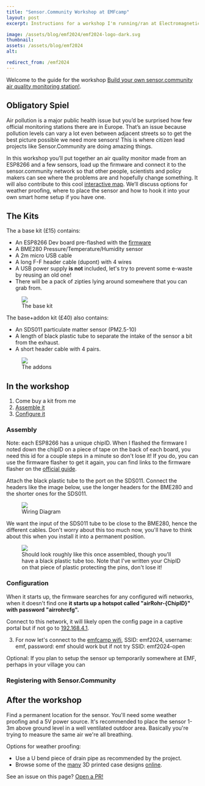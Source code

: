 ```yaml
---
title: "Sensor.Community Workshop at EMFcamp"
layout: post
excerpt: Instructions for a workshop I'm running/ran at Electromagnetic Field 2024

image: /assets/blog/emf2024/emf2024-logo-dark.svg
thumbnail: 
assets: /assets/blog/emf2024
alt: 

redirect_from: /emf2024
---
```

Welcome to the guide for the workshop [Build your own sensor.community air quality monitoring station!](https://www.emfcamp.org/schedule/2024/212-build-your-own-sensor-community-air-quality-monitoring). 

## Obligatory Spiel

Air pollution is a major public health issue but you’d be surprised how few official monitoring stations there are in Europe. That’s an issue because pollution levels can vary a lot even between adjacent streets so to get the best picture possible we need more sensors! This is where citizen lead projects like Sensor.Community are doing amazing things.

In this workshop you’ll put together an air quality monitor made from an ESP8266 and a few sensors, load up the firmware and connect it to the sensor.community network so that other people, scientists and policy makers can see where the problems are and hopefully change something. It will also contribute to this cool [interactive map](https://maps.sensor.community). We’ll discuss options for weather proofing, where to place the sensor and how to hook it into your own smart home setup if you have one. 


## The Kits

The a base kit (£15) contains:

* An ESP8266 Dev board pre-flashed with the [firmware](https://github.com/opendata-stuttgart/sensors-software/tree/master/airrohr-firmware)
* A BME280 Pressure/Temperature/Humidity sensor
* A 2m micro USB cable
* A long F-F header cable (dupont) with 4 wires
* A USB power supply **is not** included, let's try to prevent some e-waste by reusing an old one! 
* There will be a pack of zipties lying around somewhere that you can grab from.

<figure style="width:250px;">
<img src="{{page.assets}}/base_kit.png"/>
<figcaption>
The base kit
</figcaption>
</figure>

The base+addon kit (£40) also contains:
* An SDS011 particulate matter sensor (PM2.5-10)
* A length of black plastic tube to separate the intake of the sensor a bit from the exhaust.
* A short header cable with 4 pairs.

<figure style="width:33%;">
<img src="{{page.assets}}/addon_kit.png"/>
<figcaption>
The addons
</figcaption>
</figure>

## In the workshop
1. Come buy a kit from me
2. [Assemble it](#assembly)
3. [Configure it](#configuration)


### Assembly 
Note: each ESP8266 has a unique chipID. When I flashed the firmware I noted down the chipID on a piece of tape on the back of each board, you need this id for a couple steps in a minute so don't lose it! If you do, you can use the firmware flasher to get it again, you can find links to the firmware flasher on the [official guide](https://sensor.community/en/sensors/airrohr/).

Attach the black plastic tube to the port on the SDS011.
Connect the headers like the image below, use the longer headers for the BME280 and the shorter ones for the SDS011. 
<figure style="width:33%;">
<img src="{{page.assets}}/hookup_guide.jpeg"/>
<figcaption>
Wiring Diagram
</figcaption>
</figure>

We want the input of the SDS011 tube to be close to the BME280, hence the different cables. Don't worry about this too much now, you'll have to think about this when you install it into a permanent position.

<figure>
<img src="{{page.assets}}/assembled.svg"/>
<figcaption>
Should look roughly like this once assembled, though you'll have a black plastic tube too. Note that I've written your ChipID on that piece of plastic protecting the pins, don't lose it!
</figcaption>
</figure>



### Configuration

When it starts up, the firmware searches for any configured wifi networks, when it doesn't find one **it starts up a hotspot called "airRohr-{ChipID}" with password "airrohrcfg".**

Connect to this network, it will likely open the config page in a captive portal but if not go to [192.168.4.1](http://192.168.4.1/).

3. For now let's connect to the [emfcamp wifi](https://www.emfcamp.org/about/internet), SSID: emf2024, username: emf, password: emf should work but if not try SSID: emf2024-open

Optional: If you plan to setup the sensor up temporarily somewhere at EMF, perhaps in your village you can

### Registering with Sensor.Community

## After the workshop

Find a permanent location for the sensor. You'll need some weather proofing and a 5V power source. It's recommended to place the sensor 1-3m above ground level in a well ventilated outdoor area. Basically you're trying to measure the same air we're all breathing. 

Options for weather proofing:
* Use a U bend piece of drain pipe as recommended by the project.
* Browse some of the [many](https://www.yeggi.com/q/airrohr/) 3D printed case designs [online](https://www.yeggi.com/q/sensor+community/).


See an issue on this page? [Open a PR!](https://github.com/TomHodson/tomhodson.github.com/edit/main/_posts/2024-05-29-sensor-community-emfcamp-workshop.md)